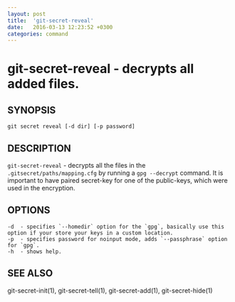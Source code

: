 ```yaml
---
layout: post
title:  'git-secret-reveal'
date:   2016-03-13 12:23:52 +0300
categories: command
---
```

git-secret-reveal - decrypts all added files.
=============================================

## SYNOPSIS

    git secret reveal [-d dir] [-p password]


## DESCRIPTION
`git-secret-reveal` - decrypts all the files in the `.gitsecret/paths/mapping.cfg` by running a `gpg --decrypt` command. It is important to have paired secret-key for one of the public-keys, which were used in the encryption.


## OPTIONS

    -d  - specifies `--homedir` option for the `gpg`, basically use this option if your store your keys in a custom location.
    -p  - specifies password for noinput mode, adds `--passphrase` option for `gpg`.
    -h  - shows help.


## SEE ALSO

git-secret-init(1), git-secret-tell(1), git-secret-add(1), git-secret-hide(1)
